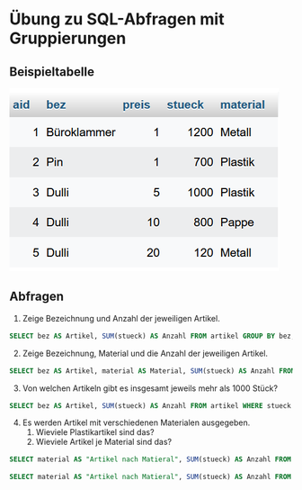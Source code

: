 
# Übung zu SQL-Abfragen mit Gruppierungen


## Beispieltabelle

![img.png](img.png)

## Abfragen

1. Zeige Bezeichnung und Anzahl der jeweiligen Artikel.

````sql
SELECT bez AS Artikel, SUM(stueck) AS Anzahl FROM artikel GROUP BY bez;
````

2. Zeige Bezeichnung, Material und die Anzahl der jeweiligen Artikel.

````sql
SELECT bez AS Artikel, material AS Material, SUM(stueck) AS Anzahl FROM artikel GROUP BY bez, material;
````

3. Von welchen Artikeln gibt es insgesamt jeweils mehr als 1000 Stück?

````sql
SELECT bez AS Artikel, SUM(stueck) AS Anzahl FROM artikel WHERE stueck > 1000 GROUP BY bez;
````

4. Es werden Artikel mit verschiedenen Materialen ausgegeben.
   1. Wieviele Plastikartikel sind das?
   2. Wieviele Artikel je Material sind das?

````sql
SELECT material AS "Artikel nach Matieral", SUM(stueck) AS Anzahl FROM artikel WHERE material ="Plastik";
````

````sql
SELECT material AS "Artikel nach Matieral", SUM(stueck) AS Anzahl FROM artikel GROUP BY material;
````